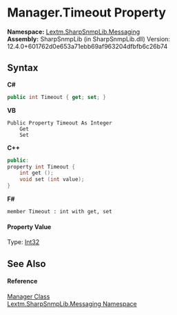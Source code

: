 # Manager.Timeout Property 
 

**Namespace:**&nbsp;<a href="N_Lextm_SharpSnmpLib_Messaging">Lextm.SharpSnmpLib.Messaging</a><br />**Assembly:**&nbsp;SharpSnmpLib (in SharpSnmpLib.dll) Version: 12.4.0+601762d0e653a71ebb69af963204dfbfb6c26b74

## Syntax

**C#**<br />
``` C#
public int Timeout { get; set; }
```

**VB**<br />
``` VB
Public Property Timeout As Integer
	Get
	Set
```

**C++**<br />
``` C++
public:
property int Timeout {
	int get ();
	void set (int value);
}
```

**F#**<br />
``` F#
member Timeout : int with get, set

```


#### Property Value
Type: <a href="https://docs.microsoft.com/dotnet/api/system.int32" target="_blank" rel="noopener noreferrer">Int32</a>

## See Also


#### Reference
<a href="T_Lextm_SharpSnmpLib_Messaging_Manager">Manager Class</a><br /><a href="N_Lextm_SharpSnmpLib_Messaging">Lextm.SharpSnmpLib.Messaging Namespace</a><br />